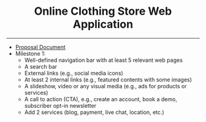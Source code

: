 <div align="center">
    <h1>Online Clothing Store Web Application</h1>
</div>

---

+ [Proposal Document](https://docs.google.com/document/d/1nWAhg3f3iFeXvfbOGcKO2rCT1z0vefzAPebZNY3n-tY/edit?usp=sharing)
+ Milestone 1:
    + Well-defined navigation bar with at least 5 relevant web pages
    + A search bar
    + External links (e.g., social media icons)
    + At least 2 internal links (e.g., featured contents with some images)
    + A slideshow, video or any visual media (e.g., ads for products or services)
    + A call to action (CTA), e.g., create an account, book a demo, subscriber opt-in
      newsletter
    + Add 2 services (blog, payment, live chat, location, etc.)